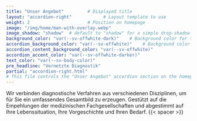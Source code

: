 ```yaml
---
title: "Unser Angebot"         # Displayed title
layout: "accordion-right"            # Layout template to use
weight: 2                      # Position on homepage
image: "/img/home/man-with-overlay.webp"
image_shadow: "shadow"  # default to "shadow" for a simple drop-shadow effect
background_color: "var(--sv-offwhite-dark)"    # Background color for the section
accordion_background_color: "var(--sv-offwhite)"    # Background color for the accordion
accordion_content_background_color: "var(--sv-offwhite)"
accordion_accent_color: "var(--sv-offwhite-darker)"
text_color: "var(--sv-body-color)"
pre_headline: "Vernetzte Diagnostik" 
partial: "accordion-right.html"
# This file controls the "Unser Angebot" accordion section on the homepage 
---
```


Wir verbinden diagnostische Verfahren aus verschiedenen Disziplinen, um für Sie ein umfassendes Gesamtbild zu erzeugen. Gestützt auf die Empehlungen der medizinischen Fachgesellschaften und  abgestimmt auf Ihre Lebenssituation, Ihre Vorgeschichte und Ihren Bedarf.
{{< spacer >}}
